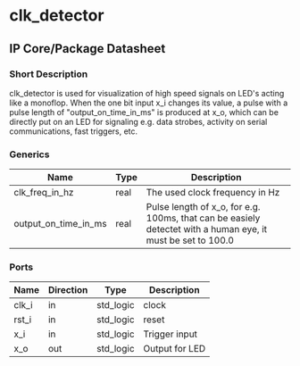 # clk\_detector
## IP Core/Package Datasheet

### Short Description

clk\_detector is used for visualization of high speed signals on LED's acting like a monoflop. When the one bit input x\_i changes its value, a pulse with a pulse length of "output\_on\_time\_in\_ms" is produced at x\_o, which can be directly put on an LED for signaling e.g. data strobes, activity on serial communications, fast triggers, etc.

### Generics

| Name                 | Type | Description                                                                                                 |
|----------------------|------|-------------------------------------------------------------------------------------------------------------|
| clk\_freq\_in\_hz       | real | The used clock frequency in Hz                                                                              |
| output\_on\_time\_in\_ms | real | Pulse length of x\_o, for e.g. 100ms, that can be easiely detectet with a human eye, it must be set to 100.0 |


### Ports

| Name  | Direction | Type      | Description    |
|-------|-----------|-----------|----------------|
| clk\_i | in        | std\_logic | clock          |
| rst\_i | in        | std\_logic | reset          |
| x\_i   | in        | std\_logic | Trigger input  |
| x\_o   | out       | std\_logic | Output for LED |

